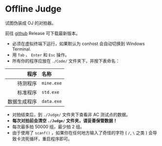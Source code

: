 # Offline Judge

试图伪装成 OJ 的对拍器。

前往 [github](https://github.com/PCwqyy/OfflineJudge) Release 可下载最新版本。

- 必须在虚拟终端下运行，如果默认为 conhost 会自动切换到 Windows Terminal.
- 用 `Tab` 、 `Enter` 和 `Esc` 操作。
- 所有你的程序应放在 `./Code/` 文件夹下，并按下表命名：

|程序|名称|
|-:|:-|
|待测程序|`mine.exe`|
|标准程序|`std.exe`|
|数据生成程序|`data.exe`|

- 对拍结束后，到 `./Judge/` 文件夹下查看非 AC 测试点的数据。
- **每次对拍前会清空 `./Judge/` 文件夹，请妥善保管数据！**
- 每次最多拍 50000 组，最少拍 2 组。
- 由于使用了 `scanf()` ，如果你在任何地方输入了奇怪的字符 ( `/`, `\` 之类 ) 会导致卡流死循环，重启程序即可。